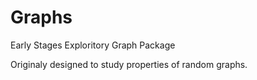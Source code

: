 # Graphs
Early Stages Exploritory Graph Package
                         
Originaly designed to study properties of random graphs.
